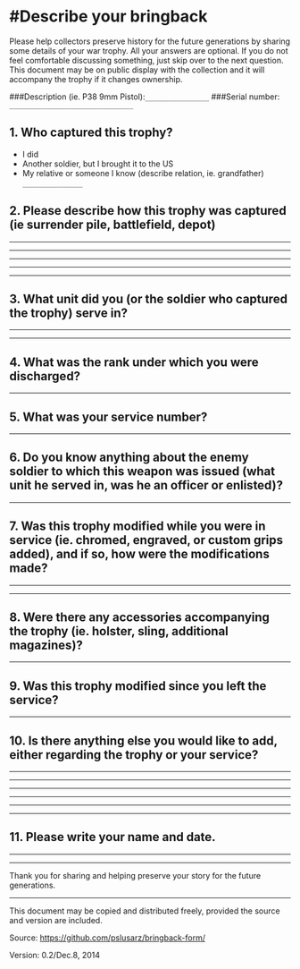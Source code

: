 #Describe your bringback
==============

Please help collectors preserve history for the future generations by sharing some details of your war trophy. All your answers are optional. If you do not feel comfortable discussing something, just skip over to the next question. This document may be on public display with the collection and it will accompany the trophy if it changes ownership.

###Description (ie. P38 9mm Pistol):```________________```
###Serial number: ```_______________________________```


## 1. Who captured this trophy?
  * I did
  * Another soldier, but I brought it to the US
  * My relative or someone I know (describe relation, ie. grandfather) ```_______________```
  
## 2. Please describe how this trophy was captured (ie surrender pile, battlefield, depot)
______________________________________________________________________________________
______________________________________________________________________________________
______________________________________________________________________________________
______________________________________________________________________________________
______________________________________________________________________________________

## 3. What unit did you  (or the soldier who captured the trophy) serve in?
______________________________________________________________________________________
______________________________________________________________________________________

## 4. What was the rank under which you were discharged?
______________________________________________________________________________________

## 5. What was your service number?
______________________________________________________________________________________

## 6. Do you know anything about the enemy soldier to which this weapon was issued (what unit he served in, was he an officer or enlisted)?
______________________________________________________________________________________

## 7. Was this trophy modified while you were in service (ie. chromed, engraved, or custom grips added), and if so, how were the modifications made?
______________________________________________________________________________________
______________________________________________________________________________________

## 8. Were there any accessories accompanying the trophy (ie. holster, sling, additional magazines)?
______________________________________________________________________________________

## 9. Was this trophy modified since you left the service?
______________________________________________________________________________________

## 10. Is there anything else you would like to add, either regarding the trophy or your service?
______________________________________________________________________________________
______________________________________________________________________________________
______________________________________________________________________________________
______________________________________________________________________________________
______________________________________________________________________________________
______________________________________________________________________________________

## 11. Please write your name and date.
______________________________________________________________________________________
______________________________________________________________________________________




Thank you for sharing and helping preserve your story for the future generations. 



-----
This document may be copied and distributed freely, provided the source and version are included.

Source: https://github.com/pslusarz/bringback-form/

Version: 0.2/Dec.8, 2014





